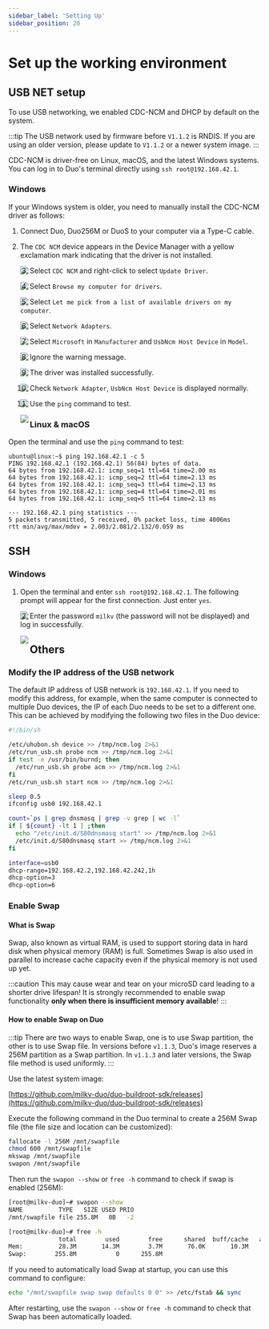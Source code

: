 ```yaml
---
sidebar_label: 'Setting Up'
sidebar_position: 20
---
```


# Set up the working environment

## USB NET setup

To use USB networking, we enabled CDC-NCM and DHCP by default on the system.

:::tip
The USB network used by firmware before `V1.1.2` is RNDIS. If you are using an older version, please update to `V1.1.2` or a newer system image.
:::

CDC-NCM is driver-free on Linux, macOS, and the latest Windows systems. You can log in to Duo's terminal directly using `ssh root@192.168.42.1`.

### Windows

If your Windows system is older, you need to manually install the CDC-NCM driver as follows:

1. Connect Duo, Duo256M or DuoS to your computer via a Type-C cable.

2. The `CDC NCM` device appears in the Device Manager with a yellow exclamation mark indicating that the driver is not installed.

   <Image src='/docs/duo/duo-usb-ncm_01.webp' maxWidth='80%' align='left' />

3. Select `CDC NCM` and right-click to select `Update Driver`.

   <Image src='/docs/duo/duo-usb-ncm_02.webp' maxWidth='80%' align='left' />

4. Select `Browse my computer for drivers`.

   <Image src='/docs/duo/duo-usb-ncm_03.webp' maxWidth='80%' align='left' />

5. Select `Let me pick from a list of available drivers on my computer`.

   <Image src='/docs/duo/duo-usb-ncm_04.webp' maxWidth='80%' align='left' />

6. Select `Network Adapters`.

   <Image src='/docs/duo/duo-usb-ncm_05.webp' maxWidth='80%' align='left' />

7. Select `Microsoft` in `Manufacturer` and `UsbNcm Host Device` in `Model`.

   <Image src='/docs/duo/duo-usb-ncm_06.webp' maxWidth='80%' align='left' />

8. Ignore the warning message.

   <Image src='/docs/duo/duo-usb-ncm_07.webp' maxWidth='80%' align='left' />

9. The driver was installed successfully.

   <Image src='/docs/duo/duo-usb-ncm_08.webp' maxWidth='80%' align='left' />

10. Check `Network Adapter`, `UsbNcm Host Device` is displayed normally.

    <Image src='/docs/duo/duo-usb-ncm_09.webp' maxWidth='80%' align='left' />

11. Use the `ping` command to test.

    <Image src='/docs/duo/duo-usb-ncm_10.webp' maxWidth='80%' align='left' />

### Linux & macOS

Open the terminal and use the `ping` command to test:

```
ubuntu@linux:~$ ping 192.168.42.1 -c 5
PING 192.168.42.1 (192.168.42.1) 56(84) bytes of data.
64 bytes from 192.168.42.1: icmp_seq=1 ttl=64 time=2.00 ms
64 bytes from 192.168.42.1: icmp_seq=2 ttl=64 time=2.13 ms
64 bytes from 192.168.42.1: icmp_seq=3 ttl=64 time=2.13 ms
64 bytes from 192.168.42.1: icmp_seq=4 ttl=64 time=2.01 ms
64 bytes from 192.168.42.1: icmp_seq=5 ttl=64 time=2.13 ms

--- 192.168.42.1 ping statistics ---
5 packets transmitted, 5 received, 0% packet loss, time 4006ms
rtt min/avg/max/mdev = 2.003/2.081/2.132/0.059 ms
```

## SSH

### Windows

1. Open the terminal and enter `ssh root@192.168.42.1`. The following prompt will appear for the first connection. Just enter `yes`.

   <Image src='/docs/duo/duo-usb-ncm_ssh_01.webp' maxWidth='80%' align='left' />

2. Enter the password `milkv` (the password will not be displayed) and log in successfully.

   <Image src='/docs/duo/duo-usb-ncm_ssh_02.webp' maxWidth='80%' align='left' />

## Others

### Modify the IP address of the USB network

The default IP address of USB network is `192.168.42.1`. If you need to modify this address, for example, when the same computer is connected to multiple Duo devices, the IP of each Duo needs to be set to a different one. This can be achieved by modifying the following two files in the Duo device:

```bash {11} showLineNumbers title="/mnt/system/usb-ncm.sh"
#!/bin/sh

/etc/uhubon.sh device >> /tmp/ncm.log 2>&1
/etc/run_usb.sh probe ncm >> /tmp/ncm.log 2>&1
if test -e /usr/bin/burnd; then
  /etc/run_usb.sh probe acm >> /tmp/ncm.log 2>&1
fi
/etc/run_usb.sh start ncm >> /tmp/ncm.log 2>&1

sleep 0.5
ifconfig usb0 192.168.42.1

count=`ps | grep dnsmasq | grep -v grep | wc -l`
if [ ${count} -lt 1 ] ;then
  echo "/etc/init.d/S80dnsmasq start" >> /tmp/ncm.log 2>&1
  /etc/init.d/S80dnsmasq start >> /tmp/ncm.log 2>&1
fi
```

```bash {2} showLineNumbers title="/etc/dnsmasq.conf"
interface=usb0
dhcp-range=192.168.42.2,192.168.42.242,1h
dhcp-option=3
dhcp-option=6
```

### Enable Swap

#### What is Swap

Swap, also known as virtual RAM, is used to support storing data in hard disk when physical memory (RAM) is full. Sometimes Swap is also used in parallel to increase cache capacity even if the physical memory is not used up yet.

:::caution
This may cause wear and tear on your microSD card leading to a shorter drive lifespan! It is strongly recommended to enable swap functionality **only when there is insufficient memory available**!
:::

#### How to enable Swap on Duo

:::tip
There are two ways to enable Swap, one is to use Swap partition, the other is to use Swap file. In versions before `v1.1.3`, Duo's image reserves a 256M partition as a Swap partition. In `v1.1.3` and later versions, the Swap file method is used uniformly.
:::

Use the latest system image:

[https://github.com/milkv-duo/duo-buildroot-sdk/releases](https://github.com/milkv-duo/duo-buildroot-sdk/releases)

Execute the following command in the Duo terminal to create a 256M Swap file (the file size and location can be customized):

```bash
fallocate -l 256M /mnt/swapfile
chmod 600 /mnt/swapfile
mkswap /mnt/swapfile
swapon /mnt/swapfile
```

Then run the `swapon --show` or `free -h` command to check if swap is enabled (256M):

```bash {3} title="swapon --show"
[root@milkv-duo]~# swapon --show
NAME          TYPE   SIZE USED PRIO
/mnt/swapfile file 255.8M   0B   -2
```

```bash {4} title="free -h"
[root@milkv-duo]~# free -h
              total        used        free      shared  buff/cache   available
Mem:          28.3M       14.3M        3.7M       76.0K       10.3M       11.2M
Swap:        255.8M           0      255.8M
```

If you need to automatically load Swap at startup, you can use this command to configure:

```bash
echo "/mnt/swapfile swap swap defaults 0 0" >> /etc/fstab && sync
```

After restarting, use the `swapon --show` or `free -h` command to check that Swap has been automatically loaded.
